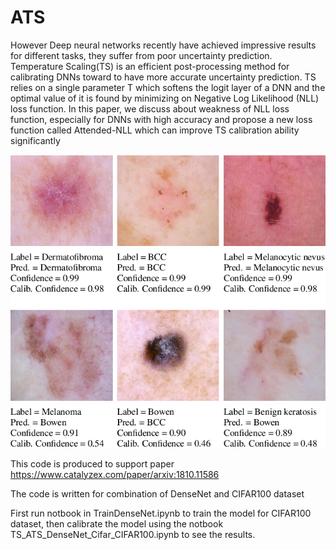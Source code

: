 # ATS

However Deep neural networks recently have achieved impressive results for different tasks, they suffer from poor uncertainty prediction. Temperature Scaling(TS) is an efficient post-processing method for calibrating DNNs toward to have more accurate uncertainty prediction. TS relies on a single parameter T which softens the logit layer of a DNN and the optimal value of it is found by minimizing on Negative Log Likelihood (NLL) loss function. In this paper, we discuss about weakness of NLL loss function, especially for DNNs with high accuracy and propose a new loss function called Attended-NLL which can improve TS calibration ability significantly

![alt text](1-Figure1-1.png)

This code is produced to support paper https://www.catalyzex.com/paper/arxiv:1810.11586

The code is written for combination of DenseNet and CIFAR100 dataset

First run notbook in TrainDenseNet.ipynb to train the model for CIFAR100 dataset, then calibrate the model using the notbook TS_ATS_DenseNet_Cifar_CIFAR100.ipynb to see the results. 


